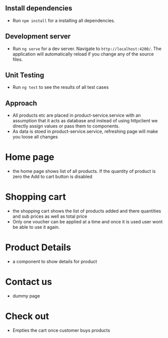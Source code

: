 ## Install dependencies

- Run `npm install` for a installing all dependencies.

## Development server

- Run `ng serve` for a dev server. Navigate to `http://localhost:4200/`. The application will automatically reload if you change any of the source files.

## Unit Testing

- Run `ng test` to see the results of all test cases

## Approach

- All products etc are placed in product-service.service with an assumption that it acts as database and instead of using httpclient we directly assign values or pass them to components.
- As data is stoed in product-service.service, refreshing page will make you loose all changes

# Home page
- the home page shows list of all products. If the quantity of product is zero the Add to cart button is disabled

# Shopping cart
- the shopping cart shows the list of products added and there quantities and sub prices as well as total price
- Only one voucher can be applied at a time and once it is used user wont be able to use it again.

# Product Details
- a component to show details for product

# Contact us
- dummy page

# Check out
- Empties the cart once customer buys products
